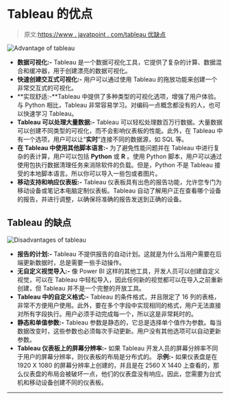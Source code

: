 # Tableau 的优点

> 原文:[https://www . javatpoint . com/tableau 优缺点](https://www.javatpoint.com/advantages-and-disadvantages-of-tableau)

![Advantage of tableau](../Images/aa01d75237e18a73f1420afa21d550bd.png)

*   **数据可视化:-** Tableau 是一个数据可视化工具，它提供了复杂的计算、数据混合和缓冲器，用于创建漂亮的数据可视化。
*   **快速创建交互式可视化:-** 用户可以通过使用 Tableau 的拖放功能来创建一个非常交互式的可视化。
*   **实现舒适:-**Tableau 中提供了多种类型的可视化选项，增强了用户体验。与 Python 相比，Tableau 非常容易学习。对编码一点概念都没有的人，也可以快速学习 Tableau。
*   **Tableau 可以处理大量数据:-** Tableau 可以轻松处理数百万行数据。大量数据可以创建不同类型的可视化，而不会影响仪表板的性能。此外，在 Tableau 中有一个选项，用户可以让“**实时**”连接不同的数据源，如 SQL 等。
*   **在 Tableau 中使用其他脚本语言:-** 为了避免性能问题并在 Tableau 中进行复杂的表计算，用户可以包括 **Python** 或 **R** 。使用 Python 脚本，用户可以通过使用包执行数据清理任务来消除软件的负载。但是，Python 不是 Tableau 接受的本地脚本语言。所以你可以导入一些包或者图片。
*   **移动支持和响应仪表板:-** Tableau 仪表板具有出色的报告功能，允许您专门为移动设备或笔记本电脑定制仪表板。Tableau 自动了解用户正在查看哪个设备的报告，并进行调整，以确保将准确的报告发送到正确的设备。

## Tableau 的缺点

![Disadvantages of tableau](../Images/a85636aba57fabd79545d24f63ed1781.png)

*   **报告的计划:-** Tableau 不提供报告的自动计划。这就是为什么当用户需要在后端更新数据时，总是需要一些手动操作。
*   **无自定义视觉导入:-** 像 Power BI 这样的其他工具，开发人员可以创建自定义视觉，可以在 Tableau 中轻松导入，因此任何新的视觉都可以在导入之前重新创建，但 Tableau 并不是一个完整的开放工具。
*   **Tableau 中的自定义格式:-** Tableau 的条件格式，并且限定了 16 列的表格，非常不方便用户使用。此外，要在多个字段中实现相同的格式，用户无法直接对所有字段执行。用户必须手动完成每一个，所以这是非常耗时的。
*   **静态和单值参数:-** Tableau 参数是静态的，它总是选择单个值作为参数。每当数据改变时，这些参数也必须每次手动更新。用户没有其他选项可以自动更新参数。
*   **Tableau 仪表板上的屏幕分辨率:-** 如果 Tableau 开发人员的屏幕分辨率不同于用户的屏幕分辨率，则仪表板的布局是分布式的。
    **示例:-** 如果仪表盘是在 1920 X 1080 的屏幕分辨率上创建的，并且是在 2560 X 1440 上查看的，那么仪表盘的布局会被破坏一点，他们的仪表盘没有响应。因此，您需要为台式机和移动设备创建不同的仪表板。

* * *